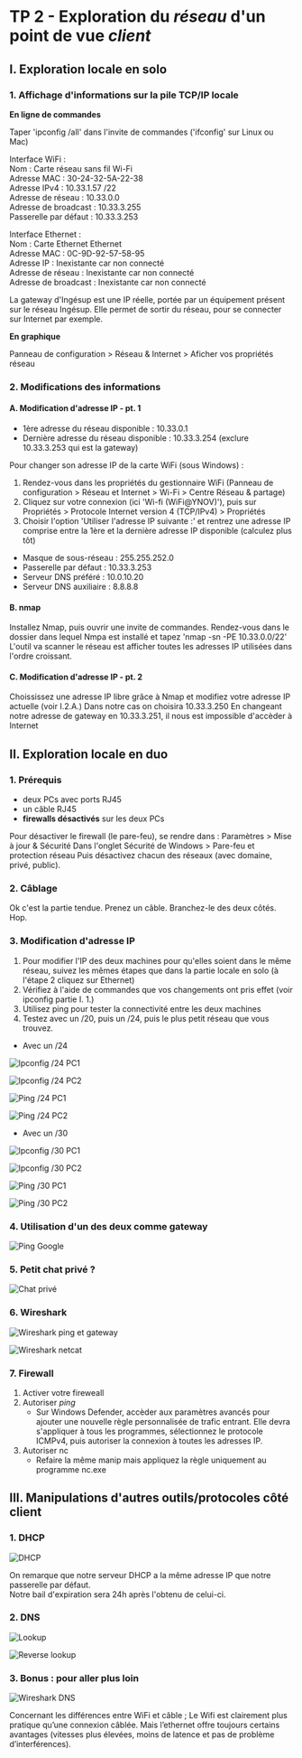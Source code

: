 
# TP 2 - Exploration du *réseau* d'un point de vue *client*

## I. Exploration locale en solo

###     1. Affichage d'informations sur la pile TCP/IP locale

**En ligne de commandes**

Taper 'ipconfig /all' dans l'invite de commandes ('ifconfig' sur Linux ou Mac)

Interface WiFi :  
    Nom : Carte réseau sans fil Wi-Fi  
    Adresse MAC : 30-24-32-5A-22-38  
    Adresse IPv4 : 10.33.1.57 /22  
    Adresse de réseau : 10.33.0.0  
    Adresse de broadcast : 10.33.3.255  
    Passerelle par défaut : 10.33.3.253  

Interface Ethernet :  
    Nom : Carte Ethernet Ethernet  
    Adresse MAC : 0C-9D-92-57-58-95  
    Adresse IP : Inexistante car non connecté   
    Adresse de réseau : Inexistante car non connecté   
    Adresse de broadcast : Inexistante car non connecté   

La gateway d'Ingésup est une IP réelle, portée par un équipement présent sur le réseau Ingésup.
Elle permet de sortir du réseau, pour se connecter sur Internet par exemple.

**En graphique**

Panneau de configuration > Réseau & Internet > Aficher vos propriétés réseau

###     2. Modifications des informations

####        A. Modification d'adresse IP - pt. 1
* 1ère adresse du réseau disponible : 10.33.0.1
* Dernière adresse du réseau disponible : 10.33.3.254 (exclure 10.33.3.253 qui est la gateway)

Pour changer son adresse IP de la carte WiFi (sous Windows) :

1. Rendez-vous dans les propriétés du gestionnaire WiFi (Panneau de configuration > Réseau et Internet > Wi-Fi > Centre Réseau & partage)
2. Cliquez sur votre connexion (ici 'Wi-fi (WiFi@YNOV)'), puis sur Propriétés > Protocole Internet version 4 (TCP/IPv4) > Propriétés
3. Choisir l'option 'Utiliser l'adresse IP suivante :' et rentrez une adresse IP comprise entre la 1ère et la dernière adresse IP disponible (calculez plus tôt)
* Masque de sous-réseau : 255.255.252.0
* Passerelle par défaut : 10.33.3.253
* Serveur DNS préféré : 10.0.10.20
* Serveur DNS auxiliaire : 8.8.8.8

####        B. nmap
Installez Nmap, puis ouvrir une invite de commandes. Rendez-vous dans le dossier dans lequel Nmpa est installé et tapez 'nmap -sn -PE 10.33.0.0/22'
L'outil va scanner le réseau est afficher toutes les adresses IP utilisées dans l'ordre croissant.

####        C. Modification d'adresse IP - pt. 2
Choississez une adresse IP libre grâce à Nmap et modifiez votre adresse IP actuelle (voir I.2.A.)
Dans notre cas on choisira 10.33.3.250
En changeant notre adresse de gateway en 10.33.3.251, il nous est impossible d'accèder à Internet

## II. Exploration locale en duo

###      1. Prérequis

* deux PCs avec ports RJ45
* un câble RJ45
* **firewalls désactivés** sur les deux PCs

Pour désactiver le firewall (le pare-feu), se rendre dans :
Paramètres > Mise à jour & Sécurité 
Dans l'onglet Sécurité de Windows > Pare-feu et protection réseau
Puis désactivez chacun des réseaux (avec domaine, privé, public).

###      2. Câblage
Ok c'est la partie tendue. Prenez un câble. Branchez-le des deux côtés. Hop.

###      3. Modification d'adresse IP

1. Pour modifier l'IP des deux machines pour qu'elles soient dans le même réseau, suivez les mêmes étapes que dans la partie locale en solo (à l'étape 2 cliquez sur Ethernet)
2. Vérifiez à l'aide de commandes que vos changements ont pris effet (voir ipconfig partie I. 1.)
3. Utilisez ping pour tester la connectivité entre les deux machines
4. Testez avec un /20, puis un /24, puis le plus petit réseau que vous trouvez.
* Avec un /24  

![Ipconfig /24 PC1](./images/ipconf_hboueix_24.PNG)  
  
![Ipconfig /24 PC2](./images/ipconf_v_24.PNG)  
  
![Ping /24 PC1](./images/ping_hboueix_24.PNG)  
  
![Ping /24 PC2](./images/ping_v_24.PNG)  
  
* Avec un /30  
  
![Ipconfig /30 PC1](./images/ipconf_hboueix_30.PNG)  
  
![Ipconfig /30 PC2](./images/ipconf_v_30.PNG)  
  
![Ping /30 PC1](./images/ping_hboueix_30.PNG)  
  
![Ping /30 PC2](./images/ping_v_30.PNG)  
  
    
###      4. Utilisation d'un des deux comme gateway

![Ping Google](./images/ping_google.PNG)

###      5. Petit chat privé ?

![Chat privé](./images/chat_prive.PNG)

###      6. Wireshark

![Wireshark ping et gateway](./images/wsk_ping_gateway.PNG)

![Wireshark netcat](./images/wsk_netcat.PNG)

###      7. Firewall

1. Activer votre fireweall
2. Autoriser _ping_
    - Sur Windows Defender, accèder aux paramètres avancés pour ajouter une nouvelle règle personnalisée de trafic entrant. Elle devra s'appliquer à tous les programmes, sélectionnez le protocole ICMPv4, puis autoriser la connexion à toutes les adresses IP.
3. Autoriser nc
    - Refaire la même manip mais appliquez la règle uniquement au programme nc.exe

## III. Manipulations d'autres outils/protocoles côté client

###      1. DHCP

![DHCP](./images/DHCP.PNG)  
  
On remarque que notre serveur DHCP a la même adresse IP que notre passerelle par défaut.  
Notre bail d'expiration sera 24h après l'obtenu de celui-ci.

###      2. DNS

![Lookup](./images/lookup_com.PNG)  
  
![Reverse lookup](./images/rlookup.PNG)

###      3. Bonus : pour aller plus loin

![Wireshark DNS](./images/wsk_dns.PNG)

Concernant les différences entre WiFi et câble ; 
Le Wifi est clairement plus pratique qu’une connexion câblée. Mais l’ethernet offre toujours certains avantages (vitesses plus élevées, moins de latence et pas de problème d’interférences).